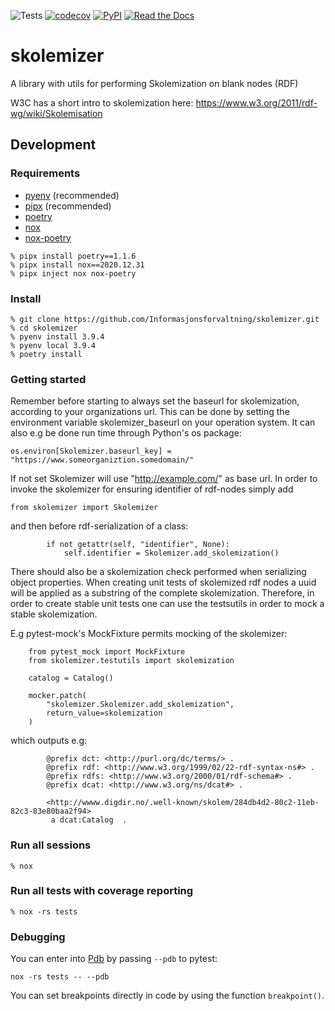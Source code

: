 ![Tests](https://github.com/Informasjonsforvaltning/skolemizer/workflows/Tests/badge.svg)
[![codecov](https://codecov.io/gh/Informasjonsforvaltning/skolemizer/branch/main/graph/badge.svg)](https://codecov.io/gh/Informasjonsforvaltning/skolemizer)
[![PyPI](https://img.shields.io/pypi/v/skolemizer.svg)](https://pypi.org/project/skolemizer/)
[![Read the Docs](https://readthedocs.org/projects/skolemizer/badge/)](https://skolemizer.readthedocs.io/)
# skolemizer
A library with utils for performing Skolemization on blank nodes (RDF)

W3C has a short intro to skolemization here:
https://www.w3.org/2011/rdf-wg/wiki/Skolemisation

## Development
### Requirements
- [pyenv](https://github.com/pyenv/pyenv) (recommended)
- [pipx](https://github.com/pipxproject/pipx) (recommended)
- [poetry](https://python-poetry.org/)
- [nox](https://nox.thea.codes/en/stable/)
- [nox-poetry](https://github.com/cjolowicz/nox-poetry)

```
% pipx install poetry==1.1.6
% pipx install nox==2020.12.31
% pipx inject nox nox-poetry
```
### Install
```
% git clone https://github.com/Informasjonsforvaltning/skolemizer.git
% cd skolemizer
% pyenv install 3.9.4
% pyenv local 3.9.4
% poetry install
```
### Getting started
Remember before starting to always set the baseurl for skolemization, according to your organizations url.
This can be done by setting the environment variable skolemizer_baseurl on your operation system.
It can also e.g be done run time through Python's os package:
```
os.environ[Skolemizer.baseurl_key] = "https://www.someorganiztion.somedomain/"
```
If not set Skolemizer will use "http://example.com/" as base url.
In order to invoke the skolemizer for ensuring identifier of rdf-nodes simply add
```
from skolemizer import Skolemizer
```
and then before rdf-serialization of a class:
```
        if not getattr(self, "identifier", None):
            self.identifier = Skolemizer.add_skolemization()
```
There should also be a skolemization check performed when serializing object properties.
When creating unit tests of skolemized rdf nodes a uuid will be applied as a substring of the complete skolemization.
Therefore, in order to create stable unit tests one can use the testsutils in order to mock a stable skolemization.

E.g pytest-mock's MockFixture permits mocking of the skolemizer:
```
    from pytest_mock import MockFixture
    from skolemizer.testutils import skolemization

    catalog = Catalog()

    mocker.patch(
        "skolemizer.Skolemizer.add_skolemization",
        return_value=skolemization
    )
```
which outputs e.g:
```
        @prefix dct: <http://purl.org/dc/terms/> .
        @prefix rdf: <http://www.w3.org/1999/02/22-rdf-syntax-ns#> .
        @prefix rdfs: <http://www.w3.org/2000/01/rdf-schema#> .
        @prefix dcat: <http://www.w3.org/ns/dcat#> .

        <http://wwww.digdir.no/.well-known/skolem/284db4d2-80c2-11eb-82c3-83e80baa2f94>
         a dcat:Catalog  .

```
### Run all sessions
```
% nox
```
### Run all tests with coverage reporting
```
% nox -rs tests
```
### Debugging
You can enter into [Pdb](https://docs.python.org/3/library/pdb.html) by passing `--pdb` to pytest:
```
nox -rs tests -- --pdb
```
You can set breakpoints directly in code by using the function `breakpoint()`.
